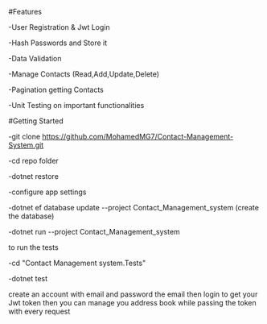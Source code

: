 \#Features

-User Registration \& Jwt Login

-Hash Passwords and Store it

-Data Validation 

-Manage Contacts (Read,Add,Update,Delete)

-Pagination getting Contacts

-Unit Testing on important functionalities



\#Getting Started

-git clone https://github.com/MohamedMG7/Contact-Management-System.git

-cd repo folder

-dotnet restore

-configure app settings

-dotnet ef database update --project Contact\_Management\_system (create the database)

-dotnet run --project Contact\_Management\_system



to run the tests

-cd "Contact Management system.Tests"

-dotnet test



create an account with email and password the email then login to get your Jwt token then you can manage you address book while passing the token with every request





